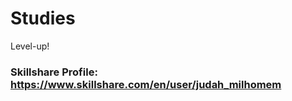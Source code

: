 # Studies
Level-up!

### Skillshare Profile: </br> https://www.skillshare.com/en/user/judah_milhomem
